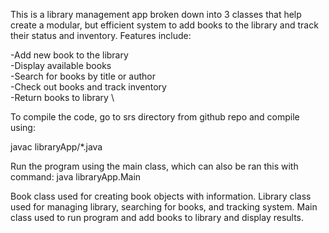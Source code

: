This is a library management app broken down into 3 classes that help create a modular, but efficient system to add books to the library and track their status and inventory. Features include:

-Add new book to the library \
-Display available books \
-Search for books by title or author \
-Check out books and track inventory \
-Return books to library \

To compile the code, go to srs directory from github repo and compile using:

javac libraryApp/*.java

Run the program using the main class, which can also be ran this with command:
java libraryApp.Main

Book class used for creating book objects with information.
Library class used for managing library, searching for books, and tracking system.
Main class used to run program and add books to library and display results.
